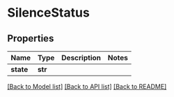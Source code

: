 # SilenceStatus

## Properties
Name | Type | Description | Notes
------------ | ------------- | ------------- | -------------
**state** | **str** |  | 

[[Back to Model list]](../README.md#documentation-for-models) [[Back to API list]](../README.md#documentation-for-api-endpoints) [[Back to README]](../README.md)

